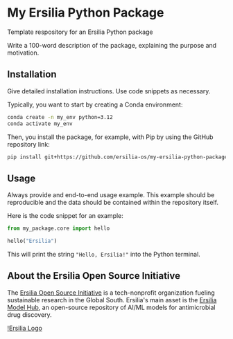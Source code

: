 # My Ersilia Python Package
Template respository for an Ersilia Python package

Write a 100-word description of the package, explaining the purpose and motivation.

## Installation

Give detailed installation instructions. Use code snippets as necessary.

Typically, you want to start by creating a Conda environment:

```bash
conda create -n my_env python=3.12
conda activate my_env
```

Then, you install the package, for example, with Pip by using the GitHub repository link:

```bash
pip install git+https://github.com/ersilia-os/my-ersilia-python-package.git
```

## Usage

Always provide and end-to-end usage example. This example should be reproducible and the data should be contained within the repository itself.

Here is the code snippet for an example:

```python
from my_package.core import hello

hello("Ersilia")
```

This will print the string `"Hello, Ersilia!"` into the Python terminal.

## About the Ersilia Open Source Initiative

The [Ersilia Open Source Initiative](https://ersilia.io) is a tech-nonprofit organization fueling sustainable research in the Global South. Ersilia's main asset is the [Ersilia Model Hub](https://github.com/ersilia-os/ersilia), an open-source repository of AI/ML models for antimicrobial drug discovery.

[!Ersilia Logo]()